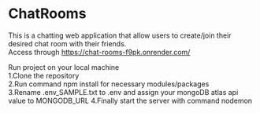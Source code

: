 # ChatRooms  
This is a chatting web application that allow users to create/join their desired chat room with their friends.  
Access through https://chat-rooms-f9pk.onrender.com/  

Run project on your local machine  
1.Clone the repository  
2.Run command npm install for necessary modules/packages  
3.Rename .env_SAMPLE.txt to .env and assign your mongoDB atlas api value to MONGODB_URL
4.Finally start the server with command nodemon  
